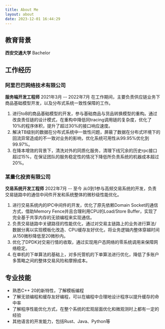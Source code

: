 ```yaml
---
title: About Me
layout: about
date: 2023-12-01 16:44:29
---
```


## 教育背景
**西安交通大学** Bachelor
　　　　
## 工作经历

### 阿里巴巴网络技术有限公司 
**服务端开发工程师**  2021年3月 -- 2022年7月
在工作期间，主要负责供应链业务下商品基础模型开发，以及分布式系统一致性保障的工作。

1. 进行toB的商品基础模型的开发，参与基础商品与货品转换模型的重构。通过改良责任链的设计模式，在重构中降低同tracing调用链的复杂度，优化了10%的程序体积，提升了超过30%的接口响应速度。
2. 解决TB级别的数据在分布式系统中一致性问题，屏蔽了数据在分布式环境下的回流异常造成的不一致对业务的影响，优化系统可用性从99.95%优化到99.97%。
3. 在降本增效的背景下，清洗对外的同质化服务，清理下线冗余的历史rpc接口超过15%，在保证团队的服务稳定性的情况下降低所负责系统的机器成本超过20%。

### 某量化投资有限公司
**交易系统开发工程师**  2022年7月 -- 至今
从0到1参与高频交易系统的开发，负责交易链路中的通信中间件开发和系统整体的微秒级性能优化。

1. 进行交易系统内的IPC中间件的开发，优化了原先依赖Domain Socket的通信方式，借助Memory Fence并且合理利用CPU的Load/Store Buffer，实现了完全基于共享内存的无锁编程来实现通信。
2. 负责交易链路中关键路径的性能优化，通过对交易主链路上的业务进行算法/数据分离以实现模板化改造、CPU缓存友好优化，将业务逻辑内整体穿越时间从150微秒降低至20微秒内。
3. 优化了DPDK对交易行情的收取，通过实现用户态网络的零系统调用来保障网络稳定。
4. 在单机的下单算法的基础上，对多托管机的下单算法进行优化，降低了多账户多策略之间的整体交易风险和摩擦成本。

## 专业技能

- 熟悉C++ 20的新特性，了解模板编程
- 了解无锁编程和缓存友好编程，可以在编程中合理地设计程序以提升缓存的命中率
- 了解程序性能优化方式，在整个系统的宏观层面优化和微观测时上都有一定的经验
- 其他语言的开发能力，包括Rust、Java、Python等
